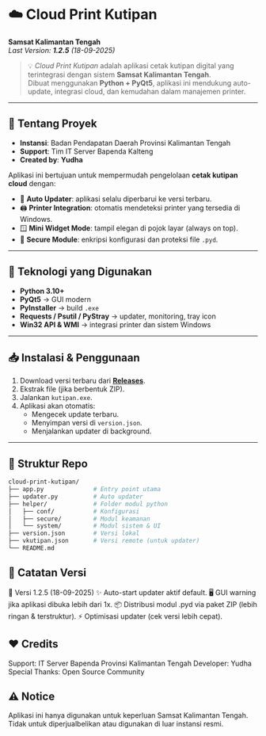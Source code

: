 # ☁️ Cloud Print Kutipan  

**Samsat Kalimantan Tengah**  
_Last Version: **1.2.5** (18-09-2025)_  

> 💡 _Cloud Print Kutipan_ adalah aplikasi cetak kutipan digital yang terintegrasi dengan sistem **Samsat Kalimantan Tengah**.  
> Dibuat menggunakan **Python + PyQt5**, aplikasi ini mendukung auto-update, integrasi cloud, dan kemudahan dalam manajemen printer.  

---

## 📌 Tentang Proyek
- **Instansi**: Badan Pendapatan Daerah Provinsi Kalimantan Tengah  
- **Support**: Tim IT Server Bapenda Kalteng  
- **Created by**: **Yudha**  

Aplikasi ini bertujuan untuk mempermudah pengelolaan **cetak kutipan cloud** dengan:
- 🔄 **Auto Updater**: aplikasi selalu diperbarui ke versi terbaru.  
- 🖨️ **Printer Integration**: otomatis mendeteksi printer yang tersedia di Windows.  
- 🪟 **Mini Widget Mode**: tampil elegan di pojok layar (always on top).  
- 🔐 **Secure Module**: enkripsi konfigurasi dan proteksi file `.pyd`.  

---

## 🚀 Teknologi yang Digunakan
- **Python 3.10+**
- **PyQt5** → GUI modern  
- **PyInstaller** → build `.exe`  
- **Requests / Psutil / PyStray** → updater, monitoring, tray icon  
- **Win32 API & WMI** → integrasi printer dan sistem Windows  

---

## 📥 Instalasi & Penggunaan
1. Download versi terbaru dari **[Releases](../../releases)**.  
2. Ekstrak file (jika berbentuk ZIP).  
3. Jalankan `kutipan.exe`.  
4. Aplikasi akan otomatis:
   - Mengecek update terbaru.  
   - Menyimpan versi di `version.json`.  
   - Menjalankan updater di background.  

---

## 📂 Struktur Repo
```bash
cloud-print-kutipan/
├── app.py              # Entry point utama
├── updater.py          # Auto updater
├── helper/             # Folder modul python
│   ├── conf/           # Konfigurasi
│   ├── secure/         # Modul keamanan
│   └── system/         # Modul sistem & UI
├── version.json        # Versi lokal
├── vkutipan.json       # Versi remote (untuk updater)
└── README.md
```

## 📜 Catatan Versi
🔖 Versi 1.2.5 (18-09-2025)
✨ Auto-start updater aktif default.
🖥️ GUI warning jika aplikasi dibuka lebih dari 1x.
📦 Distribusi modul .pyd via paket ZIP (lebih ringan & terstruktur).
⚡ Optimisasi updater (cek versi lebih cepat).

## ❤️ Credits
Support: IT Server Bapenda Provinsi Kalimantan Tengah
Developer: Yudha
Special Thanks: Open Source Community

## ⚠️ Notice
Aplikasi ini hanya digunakan untuk keperluan Samsat Kalimantan Tengah.
Tidak untuk diperjualbelikan atau digunakan di luar instansi resmi.